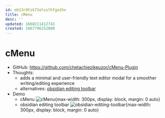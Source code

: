 ```yaml
---
id: eb13c9tik72elsslhfga1hx
title: cMenu
desc: ''
updated: 1668211412743
created: 1667796252800
---
```

# cMenu

- GitHub: https://github.com/chetachiezikeuzor/cMenu-Plugin
- Thoughts:
    - adds a minimal and user-friendly text editor modal for a smoother writing/editing experience
    - alternatives: [obsidian editing toolbar](https://github.com/cumany/obsidian-editing-toolbar)
- Demo 
    - cMenu ![cMenu](https://raw.githubusercontent.com/chetachiezikeuzor/cMenu-Plugin/master/assets/cMenu.gif){max-width: 300px, display: block, margin: 0 auto}
    - obsidian editing toolbar ![obsidian-editing-toolbar](https://github.com/cumany/obsidian-editing-toolbar/raw/master/editing-toolbar-demo.gif){max-width: 300px, display: block, margin: 0 auto}